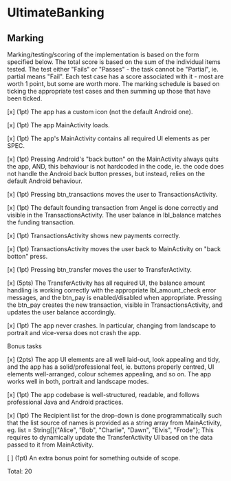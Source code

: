 # UltimateBanking

## Marking
Marking/testing/scoring of the implementation is based on the form specified below. The total score is based on the sum of the individual items tested. The test either "Fails" or "Passes" - the task cannot be "Partial", ie. partial means "Fail". Each test case has a score associated with it - most are worth 1 point, but some are worth more. The marking schedule is based on ticking the appropriate test cases and then summing up those that have been ticked.


[x] (1pt) The app has a custom icon (not the default Android one).

[x] (1pt) The app MainActivity loads.

[x] (1pt) The app's MainActivity contains all required UI elements as per SPEC.

[x] (1pt) Pressing Android's "back button" on the MainActivity always quits the app, AND, this behaviour is not hardcoded in the code, ie. the code does not handle the Android back button presses, but instead, relies on the default Android behaviour.

[x] (1pt) Pressing btn_transactions moves the user to TransactionsActivity.

[x] (1pt) The default founding transaction from Angel is done correctly and visible in the TransactionsActivity. The user balance in lbl_balance matches the funding transaction.

[x] (1pt) TransactionsActivity shows new payments correctly.

[x] (1pt) TransactionsActivity moves the user back to MainActivity on "back botton" press.

[x] (1pt) Pressing btn_transfer moves the user to TransferActivity.

[x] (5pts) The TransferActivity has all required UI, the balance amount handling is working correctly with the appropriate lbl_amount_check error messages, and the btn_pay is enabled/disabled when appropriate. Pressing the btn_pay creates the new transaction, visible in TransactionsActivity, and updates the user balance accordingly.

[x] (1pt) The app never crashes. In particular, changing from landscape to portrait and vice-versa does not crash the app.

Bonus tasks


[x] (2pts) The app UI elements are all well laid-out, look appealing and tidy, and the app has a solid/professional feel, ie. buttons properly centred, UI elements well-arranged, colour schemes appealing, and so on. The app works well in both, portrait and landscape modes.

[x] (1pt) The app codebase is well-structured, readable, and follows professional Java and Android practices.

[x] (1pt) The Recipient list for the drop-down is done programmatically such that the list source of names is provided as a string array from MainActivity, eg. list = String[]{"Alice", "Bob", "Charlie", "Dawn", "Elvis", "Frode"}; This requires to dynamically update the TransferActivity UI based on the data passed to it from MainActivity.

[ ] (1pt) An extra bonus point for something outside of scope.

Total: 20
